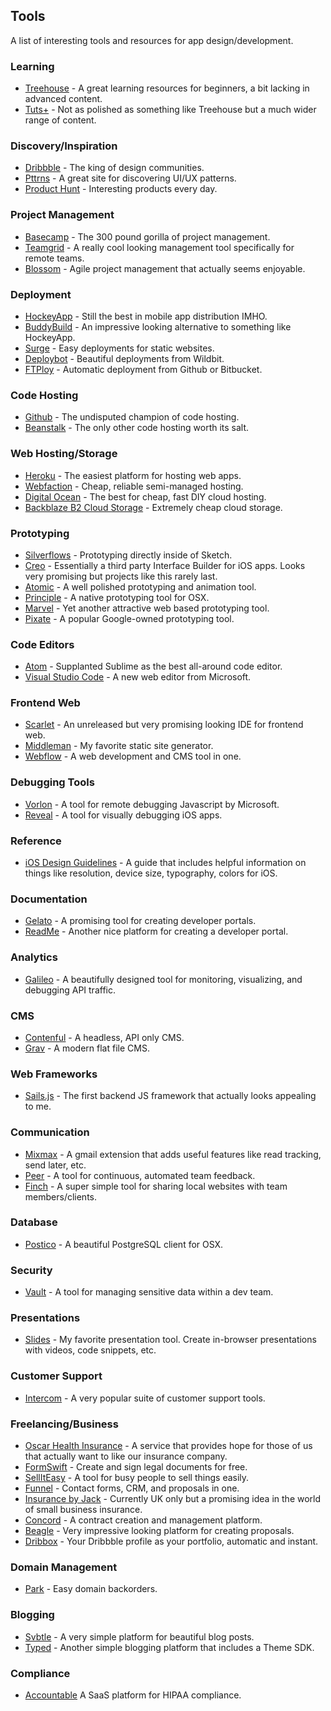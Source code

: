 ## Tools

A list of interesting tools and resources for app design/development.

### Learning

* [Treehouse](http://teamtreehouse.com) - A great learning resources for beginners, a bit lacking in advanced content.
* [Tuts+](http://tutsplus.com/) - Not as polished as something like Treehouse but a much wider range of content.

### Discovery/Inspiration

* [Dribbble](https://dribbble.com/) - The king of design communities.
* [Pttrns](http://pttrns.com/) - A great site for discovering UI/UX patterns.
* [Product Hunt](https://www.producthunt.com/) - Interesting products every day.

### Project Management

* [Basecamp](https://basecamp.com/) - The 300 pound gorilla of project management.
* [Teamgrid](http://www.teamgridapp.com/) - A really cool looking management tool specifically for remote teams.
* [Blossom](http://www.blossom.io) - Agile project management that actually seems enjoyable.

### Deployment

* [HockeyApp](http://hockeyapp.net/) - Still the best in mobile app distribution IMHO.
* [BuddyBuild](http://buddybuild.com/) - An impressive looking alternative to something like HockeyApp.
* [Surge](http://surge.sh/) - Easy deployments for static websites.
* [Deploybot](http://deploybot.com/) - Beautiful deployments from Wildbit.
* [FTPloy](http://ftploy.com/) - Automatic deployment from Github or Bitbucket.

### Code Hosting

* [Github](https://github.com/) - The undisputed champion of code hosting.
* [Beanstalk](http://beanstalkapp.com/) - The only other code hosting worth its salt.

### Web Hosting/Storage

* [Heroku](https://www.heroku.com/) - The easiest platform for hosting web apps.
* [Webfaction](https://www.webfaction.com/) - Cheap, reliable semi-managed hosting.
* [Digital Ocean](https://www.digitalocean.com/) - The best for cheap, fast DIY cloud hosting.
* [Backblaze B2 Cloud Storage](https://www.backblaze.com/b2/cloud-storage.html) - Extremely cheap cloud storage.

### Prototyping

* [Silverflows](http://silverflows.com/) - Prototyping directly inside of Sketch.
* [Creo](http://www.creolabs.com/) - Essentially a third party Interface Builder for iOS apps. Looks very promising but projects like this rarely last.
* [Atomic](https://atomic.io/) - A well polished prototyping and animation tool.
* [Principle](http://principleformac.com/) - A native prototyping tool for OSX.
* [Marvel](https://marvelapp.com/) - Yet another attractive web based prototyping tool.
* [Pixate](http://www.pixate.com/) - A popular Google-owned prototyping tool.

### Code Editors

* [Atom](https://atom.io/) - Supplanted Sublime as the best all-around code editor.
* [Visual Studio Code](http://code.visualstudio.com/) - A new web editor from Microsoft.

### Frontend Web

* [Scarlet](http://scarlet.macaw.co/) - An unreleased but very promising looking IDE for frontend web.
* [Middleman](https://middlemanapp.com/) - My favorite static site generator.
* [Webflow](https://webflow.com) - A web development and CMS tool in one.

### Debugging Tools

* [Vorlon](http://vorlonjs.com/) - A tool for remote debugging Javascript by Microsoft.
* [Reveal](http://revealapp.com/) - A tool for visually debugging iOS apps.

### Reference

* [iOS Design Guidelines](http://iosdesign.ivomynttinen.com/) - A guide that includes helpful information on things like resolution, device size, typography, colors for iOS.

### Documentation

* [Gelato](https://gelato.io/) - A promising tool for creating developer portals.
* [ReadMe](https://readme.io) - Another nice platform for creating a developer portal.

### Analytics

* [Galileo](https://getgalileo.io/) - A beautifully designed tool for monitoring, visualizing, and debugging API traffic.

### CMS

* [Contenful](https://www.contentful.com) - A headless, API only CMS.
* [Grav](http://getgrav.org/) - A modern flat file CMS.

### Web Frameworks

* [Sails.js](http://sailsjs.org/) - The first backend JS framework that actually looks appealing to me.

### Communication

* [Mixmax](https://mixmax.com/) - A gmail extension that adds useful features like read tracking, send later, etc.
* [Peer](https://www.peer.com/) - A tool for continuous, automated team feedback.
* [Finch](https://meetfinch.com/) - A super simple tool for sharing local websites with team members/clients.

### Database

* [Postico](https://eggerapps.at/postico/) - A beautiful PostgreSQL client for OSX.

### Security

* [Vault](https://vaultproject.io/) - A tool for managing sensitive data within a dev team.

### Presentations

* [Slides](http://slides.com/) - My favorite presentation tool. Create in-browser presentations with videos, code snippets, etc.

### Customer Support
* [Intercom](https://www.intercom.io/) - A very popular suite of customer support tools.

### Freelancing/Business

* [Oscar Health Insurance](https://www.hioscar.com/) - A service that provides hope for those of us that actually want to like our insurance company.
* [FormSwift](http://formswift.com/) - Create and sign legal documents for free.
* [SellItEasy](https://www.selliteasy.co) - A tool for busy people to sell things easily.
* [Funnel](https://funnelnow.com/) - Contact forms, CRM, and proposals in one.
* [Insurance by Jack](http://insurancebyjack.co.uk/) - Currently UK only but a promising idea in the world of small business insurance.
* [Concord](http://www.concordnow.com/) - A contract creation and management platform.
* [Beagle](https://getbeagle.co/) - Very impressive looking platform for creating proposals.
* [Dribbox](http://dribbbox.com/) - Your Dribbble profile as your portfolio, automatic and instant.

### Domain Management

* [Park](http://park.io/) - Easy domain backorders.

### Blogging
* [Svbtle](https://svbtle.com/) - A very simple platform for beautiful blog posts.
* [Typed](https://www.typed.com/) - Another simple blogging platform that includes a Theme SDK.

### Compliance

* [Accountable](http://accountablehq.com/) A SaaS platform for HIPAA compliance.

